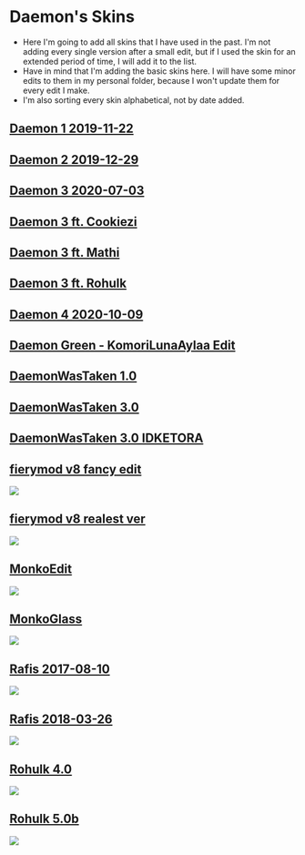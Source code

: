 # Daemon's Skins
- Here I'm going to add all skins that I have used in the past. I'm not adding every single version after a small edit, but if I used the skin for an extended period of time, I will add it to the list.
- Have in mind that I'm adding the basic skins here. I will have some minor edits to them in my personal folder, because I won't update them for every edit I make.
- I'm also sorting every skin alphabetical, not by date added.

## [Daemon 1 2019-11-22](https://www.mediafire.com/file/gh8pzd2czs7qbnh/Daemon_1_2019-11-22.osk/file)

## [Daemon 2 2019-12-29](https://www.mediafire.com/file/27vjy1a5cf95hnx/Daemon_2_2019-12-29.osk/file)

## [Daemon 3 2020-07-03](https://www.mediafire.com/file/si850e59sm4zrk6/Daemon_3_2020-07-03.osk/file)

## [Daemon 3 ft. Cookiezi](https://www.mediafire.com/file/x6qx399w4g04zfb/Daemon_3_ft._Cookiezi.osk/file)

## [Daemon 3 ft. Mathi](https://www.mediafire.com/file/x6qx399w4g04zfb/Daemon_3_ft._Cookiezi.osk/file)

## [Daemon 3 ft. Rohulk](https://www.mediafire.com/file/y8z0lljb1ae2vlv/Daemon_3_ft._Rohulk.osk/file)

## [Daemon 4 2020-10-09](https://www.mediafire.com/file/qtfwjzl9hjsaprx/Daemon_4_2020-10-09.osk/file)

## [Daemon Green - KomoriLunaAylaa Edit](https://www.mediafire.com/file/lcbo19pl7gtj9cm/Daemon_Green_-_KomoriLunaAylaa_Edit.osk/file)

## [DaemonWasTaken 1.0](https://www.mediafire.com/file/o2d9clca74pg9v5/DaemonWasTaken_1.0.osk/file)

## [DaemonWasTaken 3.0](https://www.mediafire.com/file/bd2uz9ope5sbpbl/DaemonWasTaken_3.0.osk/file)

## [DaemonWasTaken 3.0 IDKETORA](https://www.mediafire.com/file/bd2uz9ope5sbpbl/DaemonWasTaken_3.0.osk/file)

## [fierymod v8 fancy edit](https://mega.nz/file/JDphhTLS#ipfwBd5WwmF-7N21iPPAkws2HRMx4kRyrvzYUhzjjS8)
![](https://camo.githubusercontent.com/8027c5120d61a9f4fe6c13f2eb84570b548292e91b51da1b7e71f06ef7a34f44/68747470733a2f2f6f73752e7070792e73682f73732f31383030343930312f31306264)

## [fierymod v8 realest ver](https://skins.osuck.net/index.php?newsid=329)
![](https://camo.githubusercontent.com/d58a95927c9940497922cbf176639e8b3558d63269c13150efdf51ec8fc81481/68747470733a2f2f6f73752e7070792e73682f73732f3131373735373939)

## [MonkoEdit](https://skins.osuck.net/index.php?newsid=2011)
![](https://skins.osuck.net/uploads/posts/2021-03/1615248704_screenshot9666.jpg)

## [MonkoGlass](https://monkosite.s3.us-west-2.amazonaws.com/MonkoGlass.osk)
![](https://monko2k.xyz/preview/skin22.jpg)

## [Rafis 2017-08-10](https://skins.osuck.net/index.php?newsid=164)
![](https://skins.osuck.net/uploads/posts/2018-09/1537866697_gwd7ahb.jpg)

## [Rafis 2018-03-26](https://skins.osuck.net/index.php?newsid=166)
![](https://skins.osuck.net/uploads/posts/2018-09/1537866905_ferbeuw.jpg)

## [Rohulk 4.0](https://skins.osuck.net/index.php?newsid=801)
![](https://skins.osuck.net/uploads/posts/2019-05/1559304264_screenshot4866.jpg)

## [Rohulk 5.0b](https://skins.osuck.net/index.php?newsid=802)
![](https://skins.osuck.net/uploads/posts/2019-05/1559304578_screenshot4877.jpg)
